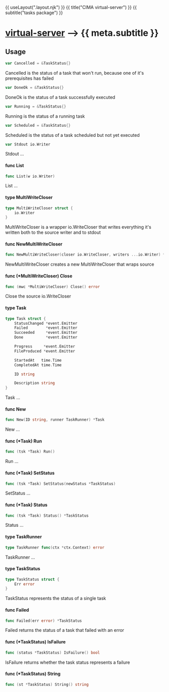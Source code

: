 {{ useLayout(".layout.njk") }}
{{ title("CIMA virtual-server") }}
{{ subtitle("tasks package") }}

# [virtual-server](./index) ⟶ {{ meta.subtitle }}





## Usage

```go
var Cancelled = &TaskStatus{}
```
Cancelled is the status of a task that won't run, because one of it's
prerequisites has failed

```go
var DoneOk = &TaskStatus{}
```
DoneOk is the status of a task successfully executed

```go
var Running = &TaskStatus{}
```
Running is the status of a running task

```go
var Scheduled = &TaskStatus{}
```
Scheduled is the status of a task scheduled but not yet executed

```go
var Stdout io.Writer
```
Stdout ...

#### func  List

```go
func List(w io.Writer)
```
List ...

#### type MultiWriteCloser

```go
type MultiWriteCloser struct {
	io.Writer
}
```

MultiWriteCloser is a wrapper io.WriteCloser that writes everything it's written
both to the source writer and to stdout

#### func  NewMultiWriteCloser

```go
func NewMultiWriteCloser(closer io.WriteCloser, writers ...io.Writer) *MultiWriteCloser
```
NewMultiWriteCloser creates a new MultiWriteCloser that wraps source

#### func (*MultiWriteCloser) Close

```go
func (mwc *MultiWriteCloser) Close() error
```
Close the source io.WriteCloser

#### type Task

```go
type Task struct {
	StatusChanged *event.Emitter
	Failed        *event.Emitter
	Succeeded     *event.Emitter
	Done          *event.Emitter

	Progress     *event.Emitter
	FileProduced *event.Emitter

	StartedAt   time.Time
	CompletedAt time.Time

	ID string

	Description string
}
```

Task ...

#### func  New

```go
func New(ID string, runner TaskRunner) *Task
```
New ...

#### func (*Task) Run

```go
func (tsk *Task) Run()
```
Run ...

#### func (*Task) SetStatus

```go
func (tsk *Task) SetStatus(newStatus *TaskStatus)
```
SetStatus ...

#### func (*Task) Status

```go
func (tsk *Task) Status() *TaskStatus
```
Status ...

#### type TaskRunner

```go
type TaskRunner func(ctx *ctx.Context) error
```

TaskRunner ...

#### type TaskStatus

```go
type TaskStatus struct {
	Err error
}
```

TaskStatus represents the status of a single task

#### func  Failed

```go
func Failed(err error) *TaskStatus
```
Failed returns the status of a task that failed with an error

#### func (*TaskStatus) IsFailure

```go
func (status *TaskStatus) IsFailure() bool
```
IsFailure returns whether the task status represents a failure

#### func (*TaskStatus) String

```go
func (st *TaskStatus) String() string
```
